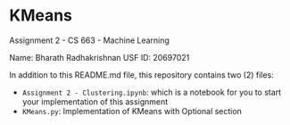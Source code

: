 # KMeans

Assignment 2 - CS 663 - Machine Learning

Name: Bharath Radhakrishnan
USF ID: 20697021

In addition to this README.md file, this repository contains two (2) files:
* `Assignment 2 - Clustering.ipynb`: which is a notebook for you to start your implementation of this assignment
* `KMeans.py`: Implementation of KMeans with Optional section
